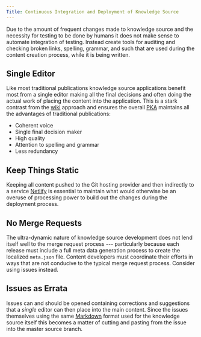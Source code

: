 ```yaml
---
Title: Continuous Integration and Deployment of Knowledge Source
---
```


Due to the amount of frequent changes made to knowledge source and the necessity for testing to be done by humans it does not make sense to automate integration of testing. Instead create tools for auditing and checking broken links, spelling, grammar, and such that are used during the content creation process, while it is being written. 

## Single Editor

Like most traditional publications knowledge source applications benefit most from a single editor making all the final decisions and often doing the actual work of placing the content into the application. This is a stark contrast from the [wiki](/what/wikis/) approach and ensures the overall [PKA](/what/knowledge/apps/) maintains all the advantages of traditional publications:

* Coherent voice
* Single final decision maker
* High quality
* Attention to spelling and grammar
* Less redundancy

## Keep Things Static

Keeping all content pushed to the Git hosting provider and then indirectly to a service [Netlify](/services/netlify/) is essential to maintain what would otherwise be an overuse of processing power to build out the changes during the deployment process. 

## No Merge Requests

The ultra-dynamic nature of knowledge source development does not lend itself well to the merge request process --- particularly because each release must include a full meta data generation process to create the localized `meta.json` file. Content developers must coordinate their efforts in ways that are not conducive to the typical merge request process. Consider using issues instead.

## Issues as Errata

Issues can and should be opened containing corrections and suggestions that a *single* editor can then place into the main content. Since the issues themselves using the same [Markdown](/lang/md/) format used for the knowledge source itself this becomes a matter of cutting and pasting from the issue into the master source branch.

